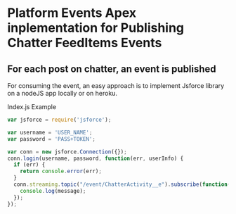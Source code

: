 # Platform Events Apex inplementation for Publishing Chatter FeedItems Events 

## For each post on chatter, an event is published

For consuming the event, an easy approach is to implement Jsforce library on a nodeJS app locally or on heroku.

Index.js Example

```JavaScript
var jsforce = require('jsforce');

var username = 'USER_NAME';
var password = 'PASS+TOKEN';

var conn = new jsforce.Connection({});
conn.login(username, password, function(err, userInfo) {
  if (err) { 
    return console.error(err); 
  }
  conn.streaming.topic("/event/ChatterActivity__e").subscribe(function(message) {
    console.log(message);
  });
});
```

